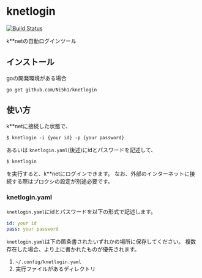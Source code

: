 # knetlogin
[![Build Status](https://travis-ci.org/Ni5h1/knetlogin.svg?branch=master)](https://travis-ci.org/Ni5h1/knetlogin)

k**netの自動ログインツール

## インストール
goの開発環境がある場合
```shell
go get github.com/Ni5h1/knetlogin
```

## 使い方

k**netに接続した状態で、
```shell
$ knetlogin -i {your id} -p {your password}
```
あるいは
`knetlogin.yaml`(後述)にidとパスワードを記述して、
```shell
$ knetlogin
```
を実行すると、k**netにログインできます。
なお、外部のインターネットに接続する際はプロクシの設定が別途必要です。

### knetlogin.yaml
`knetlogin.yaml`にidとパスワードを以下の形式で記述します。

```knetlogin.yaml
id: your id
pass: your password
```
`knetlogin.yaml`は下の箇条書されたいずれかの場所に保存してください。
複数存在した場合、より上に書かれたものが優先されます。
1. `~/.config/knetlogin.yaml`
1. 実行ファイルがあるディレクトリ
